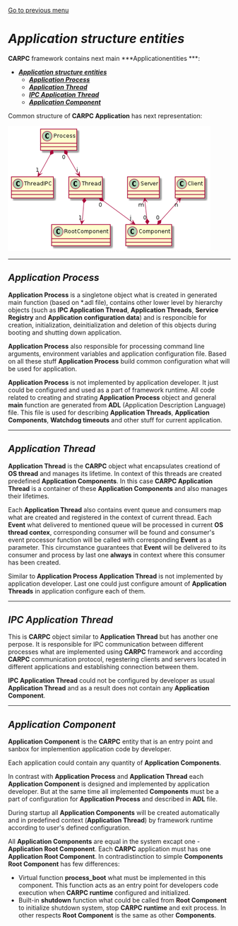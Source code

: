 [Go to previous menu](./entities_description.md#entities-description)

# ***Application structure entities***

**CARPC** framework contains next main ***Applicationentities ***:
- [***Application structure entities***](#application-structure-entities)
  - [***Application Process***](#application-process)
  - [***Application Thread***](#application-thread)
  - [***IPC Application Thread***](#ipc-application-thread)
  - [***Application Component***](#application-component)

Common structure of **CARPC Application** has next representation:

![CARPC Application Structure](./img/carpc_application_structure.png)

----

## ***Application Process***

**Application Process** is a singletone object what is created in generated main function (based on *.adl file), contains other lower level by hierarchy objects (such as **IPC Application Thread**, **Application Threads**, **Service Registry** and **Application configuration data**) and is responcible for creation, initialization, deinitialization and deletion of this objects during booting and shutting down application.

**Application Process** also responsible for processing command line arguments, environment variables and application configuration file. Based on all these stuff **Application Process** build common configuration what will be used for application.

**Application Process** is not implemented by application developer. It just could be configured and used as a part of framework runtime. All code related to creating and strating **Application Process** object and general **main** function are generated from **ADL** (Application Description Language) file. This file is used for describing **Application Threads**, **Application Components**, **Watchdog timeouts** and other stuff for current application.

----

## ***Application Thread***

**Application Thread** is the **CARPC** object what encapsulates creationd of **OS thread** and manages its lifetime. In context of this threads are created predefined **Application Components**. In this case **CARPC Application Thread** is a container of these **Application Components** and also manages their lifetimes.

Each **Application Thread** also contains event queue and consumers map what are created and registered in the context of current thread. Each **Event** what delivered to mentioned queue will be processed in current **OS thread contex**, corresponding consumer will be found and consumer's event processor function will be called with corresponding **Event** as a parameter. This circumstance guarantees that **Event** will be delivered to its consumer and process by last one **always** in context where this consumer has been created.

Similar to **Application Process** **Application Thread** is not implemented by application developer. Last one could just configure amount of **Application Threads** in application configure each of them.

----

## ***IPC Application Thread***

This is **CARPC** object similar to **Application Thread** but has another one perpose. It is responsible for IPC communication between different processes what are implemented using **CARPC** framework and according **CARPC** communication protocol, regestering clients and servers located in different applications and establishing connection between them.

**IPC Application Thread** could not be configured by developer as usual **Application Thread** and as a result does not contain any **Application Component**.

----

## ***Application Component***

**Application Component** is the **CARPC** entity that is an entry point and sanbox for implemention application code by developer.

Each application could contain any quantity of **Application Components**.

In contrast with **Application Process** and **Application Thread** each **Application Component** is designed and implemented by application developer. But at the same time all implemented **Components** must be a part of configuration for **Application Process** and described in **ADL** file.

During startup all **Application Components** will be created automatically and in predefined context (**Application Thread**) by framework runtime according to user's defined configuration.

All **Application Components** are equal in the system excapt one - **Application Root Component**.
Each **CARPC** application must has one **Application Root Component**. In contradistinction to simple **Components** **Root Component** has few differences:
   - Virtual function **process_boot** what must be implemented in this component. This function acts as an entry point for developers code execution when **CARPC runtime** configured and initialized.
   - Built-in **shutdown** function what could be called from **Root Component** to initialize shutdown system, stop **CARPC runtime** and exit process.
In other respects **Root Component** is the same as other **Components**.
